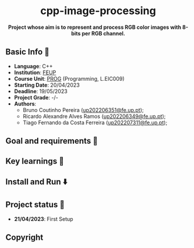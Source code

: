 <div align="center"><img src=""></div>
<h1 align="center">cpp-image-processing</h1>
<p align="center"><strong>Project whose aim is to represent and process RGB color images with 8-bits per RGB channel.</strong>


## Basic Info 📝
- <b>Language</b>: C++
- <b>Institution</b>: <a href="https://sigarra.up.pt/feup/pt/web_page.inicial">FEUP</a>
- <b>Course Unit</b>: <a href="https://sigarra.up.pt/feup/en/ucurr_geral.ficha_uc_view?pv_ocorrencia_id=501671">PROG</a> (Programming, L.EIC009) 
- <b>Starting Date</b>: 20/04/2023
- <b>Deadline</b>: 19/05/2023
- <b>Project Grade</b>: -/-
- <b>Authors</b>:
  - Bruno Coutinho Pereira (up202206351@fe.up.pt);
  - Ricardo Alexandre Alves Ramos (up202206349@fe.up.pt);
  - Tiago Fernando da Costa Ferreira (up202207311@fe.up.pt);

<h2>Goal and requirements 🎯</h2>

<h2>Key learnings 📖</h2>

<h2>Install and Run ⬇️</h2>

## Project status 🔋
- <b>21/04/2023</b>: First Setup

<h2>Copyright</h2>
